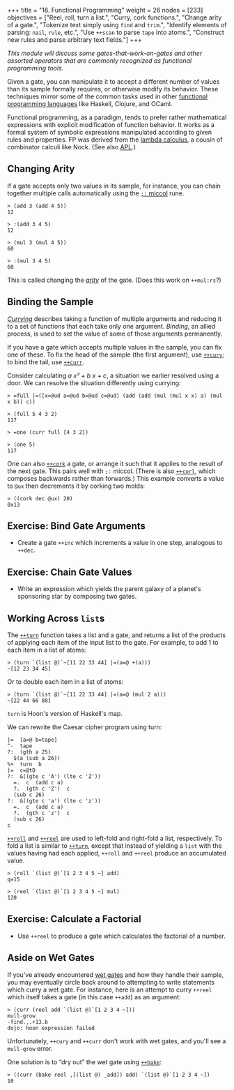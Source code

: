 +++
title = "16. Functional Programming"
weight = 26
nodes = [233]
objectives = ["Reel, roll, turn a list.", "Curry, cork functions.", "Change arity of a gate.", "Tokenize text simply using `find` and `trim`.", "Identify elements of parsing:  `nail`, `rule`, etc.", "Use `++scan` to parse `tape` into atoms.", "Construct new rules and parse arbitrary text fields."]
+++

_This module will discuss some gates-that-work-on-gates and other assorted operators that are commonly recognized as functional programming tools._

Given a gate, you can manipulate it to accept a different number of values than its sample formally requires, or otherwise modify its behavior.  These techniques mirror some of the common tasks used in other [functional programming languages](https://en.wikipedia.org/wiki/Functional_programming) like Haskell, Clojure, and OCaml.

Functional programming, as a paradigm, tends to prefer rather mathematical expressions with explicit modification of function behavior.  It works as a formal system of symbolic expressions manipulated according to given rules and properties.  FP was derived from the [lambda calculus](https://en.wikipedia.org/wiki/Lambda_calculus), a cousin of combinator calculi like Nock.  (See also [APL](https://en.wikipedia.org/wiki/APL_%28programming_language%29).)


##  Changing Arity

If a gate accepts only two values in its sample, for instance, you can chain together multiple calls automatically using the [`;:` miccol](/reference/hoon/rune/mic#-miccol) rune.

```hoon
> (add 3 (add 4 5))
12

> :(add 3 4 5)
12

> (mul 3 (mul 4 5))
60

> :(mul 3 4 5)
60
```

This is called changing the [_arity_](https://en.wikipedia.org/wiki/Arity) of the gate.  (Does this work on `++mul:rs`?)


##  Binding the Sample

[_Currying_](https://en.wikipedia.org/wiki/Currying) describes taking a function of multiple arguments and reducing it to a set of functions that each take only one argument.  _Binding_, an allied process, is used to set the value of some of those arguments permanently.

If you have a gate which accepts multiple values in the sample, you can fix one of these.  To fix the head of the sample (the first argument), use [`++cury`](/reference/hoon/stdlib/2n#cury); to bind the tail, use [`++curr`](/reference/hoon/stdlib/2n#curr).

Consider calculating _a x² + b x + c_, a situation we earlier resolved using a door.  We can resolve the situation differently using currying:

```hoon
> =full |=([x=@ud a=@ud b=@ud c=@ud] (add (add (mul (mul x x) a) (mul x b)) c))

> (full 5 4 3 2)
117

> =one (curr full [4 3 2])  

> (one 5)  
117
```

One can also [`++cork`](/reference/hoon/stdlib/2n#cork) a gate, or arrange it such that it applies to the result of the next gate.  This pairs well with `;:` miccol.  (There is also [`++corl`](/reference/hoon/stdlib/2n#corl), which composes backwards rather than forwards.)  This example converts a value to `@ux` then decrements it by corking two molds:

```hoon
> ((cork dec @ux) 20)  
0x13
```

##  Exercise:  Bind Gate Arguments

- Create a gate `++inc` which increments a value in one step, analogous to `++dec`.

##  Exercise:  Chain Gate Values

- Write an expression which yields the parent galaxy of a planet's sponsoring star by composing two gates.

##  Working Across `list`s

The [`++turn`](/reference/hoon/stdlib/2b#turn) function takes a list and a gate, and returns a list of the products of applying each item of the input list to the gate. For example, to add 1 to each item in a list of atoms:

```hoon
> (turn `(list @)`~[11 22 33 44] |=(a=@ +(a)))
~[12 23 34 45]
```
Or to double each item in a list of atoms:

```hoon
> (turn `(list @)`~[11 22 33 44] |=(a=@ (mul 2 a)))
~[22 44 66 88]
```
`turn` is Hoon's version of Haskell's map.

We can rewrite the Caesar cipher program using turn:

```hoon
|=  [a=@ b=tape]
^-  tape
?:  (gth a 25)
  $(a (sub a 26))
%+  turn  b
|=  c=@tD
?:  &((gte c 'A') (lte c 'Z'))
  =.  c  (add c a)
  ?.  (gth c 'Z')  c
  (sub c 26)
?:  &((gte c 'a') (lte c 'z'))
  =.  c  (add c a)
  ?.  (gth c 'z')  c
  (sub c 26)
c
```

[`++roll`](/reference/hoon/stdlib/2b#roll) and [`++reel`](/reference/hoon/stdlib/2b#reel) are used to left-fold and right-fold a list, respectively.  To fold a list is similar to [`++turn`](/reference/hoon/stdlib/2b#turn), except that instead of yielding a `list` with the values having had each applied, `++roll` and `++reel` produce an accumulated value.

```hoon
> (roll `(list @)`[1 2 3 4 5 ~] add)
q=15

> (reel `(list @)`[1 2 3 4 5 ~] mul)
120
```

##  Exercise:  Calculate a Factorial

- Use `++reel` to produce a gate which calculates the factorial of a number.


##  Aside on Wet Gates

If you've already encountered [wet gates](./R-metals) and how they handle their sample, you may eventually circle back around to attempting to write statements which curry a wet gate.  For instance, here is an attempt to curry `++reel` which itself takes a gate (in this case `++add`) as an argument:

```hoon
> (curr (reel add `(list @)`[1 2 3 4 ~]))
mull-grow
-find.,.+13.b
dojo: hoon expression failed
```

Unfortunately, `++cury` and `++curr` don't work with wet gates, and you'll see a `mull-grow` error.

One solution is to “dry out” the wet gate using [`++bake`](https://developers.urbit.org/reference/hoon/stdlib/2b#bake):

```hoon
> ((curr (bake reel ,[(list @) _add]) add) `(list @)`[1 2 3 4 ~])
10
```
